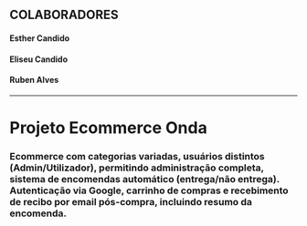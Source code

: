 ## COLABORADORES
#### Esther Candido
#### Eliseu Candido
#### Ruben Alves
<hr/>


# Projeto Ecommerce Onda

### Ecommerce com categorias variadas, usuários distintos (Admin/Utilizador), permitindo administração completa, sistema de encomendas automático (entrega/não entrega). Autenticação via Google, carrinho de compras e recebimento de recibo por email pós-compra, incluindo resumo da encomenda.
